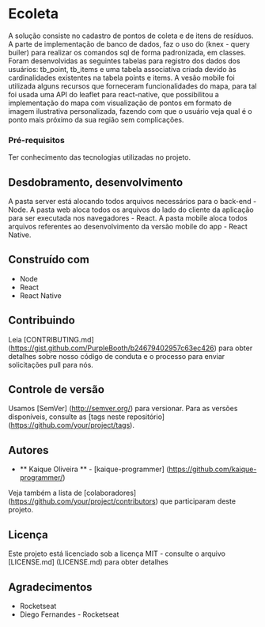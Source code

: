 # Ecoleta
  A solução consiste no cadastro de pontos de coleta e de itens de resíduos. A parte de implementação de banco de dados, faz o uso do (knex - query builer) para realizar os comandos sql de forma padronizada, em classes.
  Foram desenvolvidas as seguintes tabelas para registro dos dados dos usuários: tb_point, tb_items e uma tabela associativa criada devido às cardinalidades existentes na tabela points e items.
  A vesão mobile foi utilizada alguns recursos que forneceram funcionalidades do mapa, para tal foi usada uma API do leaflet para react-native, que possibilitou a implementação do mapa com visualização de pontos em formato de imagem ilustrativa personalizada, fazendo com que o usuário veja qual é o ponto mais próximo da sua região sem complicações. 

### Pré-requisitos

Ter conhecimento das tecnologias utilizadas no projeto.

## Desdobramento, desenvolvimento

A pasta server está alocando todos arquivos necessários para o back-end - Node.
A pasta web aloca todos os arquivos do lado do cliente da aplicação para ser executada nos navegadores  - React. 
A pasta mobile aloca todos arquivos referentes ao desenvolvimento da versão mobile do app - React Native.

## Construído com

* Node
* React
* React Native

## Contribuindo

Leia [CONTRIBUTING.md] (https://gist.github.com/PurpleBooth/b24679402957c63ec426) para obter detalhes sobre nosso código de conduta e o processo para enviar solicitações pull para nós.

## Controle de versão

Usamos [SemVer] (http://semver.org/) para versionar. Para as versões disponíveis, consulte as [tags neste repositório] (https://github.com/your/project/tags).

## Autores

* ** Kaique Oliveira ** - [kaique-programmer] (https://github.com/kaique-programmer/)

Veja também a lista de [colaboradores] (https://github.com/your/project/contributors) que participaram deste projeto.

## Licença

Este projeto está licenciado sob a licença MIT - consulte o arquivo [LICENSE.md] (LICENSE.md) para obter detalhes

## Agradecimentos

* Rocketseat
* Diego Fernandes - Rocketseat

